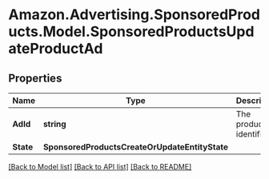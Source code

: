 # Amazon.Advertising.SponsoredProducts.Model.SponsoredProductsUpdateProductAd

## Properties

Name | Type | Description | Notes
------------ | ------------- | ------------- | -------------
**AdId** | **string** | The product ad identifier. | 
**State** | **SponsoredProductsCreateOrUpdateEntityState** |  | [optional] 

[[Back to Model list]](../README.md#documentation-for-models) [[Back to API list]](../README.md#documentation-for-api-endpoints) [[Back to README]](../README.md)

